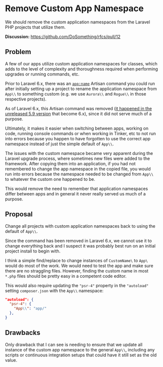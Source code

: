 # Remove Custom App Namespace

We should remove the custom application namespaces from the Laravel PHP projects that utilize them.

**Discussion:** <https://github.com/DoSomething/rfcs/pull/12>

## Problem

A few of our apps utilize custom application namespaces for classes, which adds to the level of complexity and thoroughness required when performing upgrades or running commands, etc.

Prior to Laravel 6.x, there was an [`app:name`](https://github.com/laravel/framework/blob/5.8/src/Illuminate/Foundation/Console/AppNameCommand.php) Artisan command you could run after initially setting up a project to rename the application namespace from `App\\` to something custom (e.g. we use `Aurora\\` and `Rogue\\` in those respective projects).

As of Laravel 6.x, this Artisan command was removed ([it happened in the unreleased 5.9 version](https://github.com/laravel/framework/pull/27575) that become 6.x), since it did not serve much of a purpose.

Ultimately, it makes it easier when switching between apps, working on code, running console commands or when working in Tinker, etc to not run into errors because you happen to have forgotten to use the correct app namespace instead of just the simple default of `App\\`.

The issues with the custom namespace became very apparent during the Laravel upgrade process, where sometimes new files were added to the framework. After copying them into an application, if you had not remembered to change the app namespace in the copied file, you would run into errors because the namespace needed to be changed from `App\\` to whatever the custom one happened to be.

This would remove the need to remember that application namespaces differ between apps and in general it never really served us much of a purpose.

## Proposal

Change all projects with custom application namespaces back to using the default of `App\\`.

Since the command has been removed in Laravel 6.x, we cannot use it to change everything back and I suspect it was probably best run on an initial project install to begin with.

I think a simple find/replace to change instances of `CustomName\` to `App\` would do most of the work. We would need to test the app and make sure there are no straggling files. However, finding the custom name in most `*.php` files should be pretty easy in a competent code editor.

This would also require updating the `"psr-4"` property in the `"autoload"` setting `composer.json` with the `App\\` namespace:

```json
"autoload": {
  "psr-4": {
    "App\\": "app/"
  },
}
```

## Drawbacks

Only drawback that I can see is needing to ensure that we update all instance of the custom app namespace to the general `App\\`, including any scripts or continuous integration setups that could have it still set as the old value.
